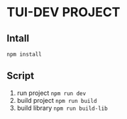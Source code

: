 # TUI-DEV PROJECT

## Intall
`npm install`

## Script

1. run project 
`npm run dev`
2. build project
`npm run build`
3. build library
`npm run build-lib`